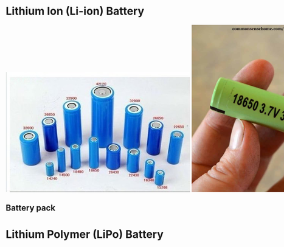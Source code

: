 # Lithium Ion (Li-ion) Battery

<div style="display: flex; align-items: flex-end;">
  <img src="../../images/electronics/lion_batteries.jpg" alt="Li-ion batteries">
  &nbsp; &nbsp;
  <img src="../../images/electronics/lion_battery_18650.jpg" alt="Li-ion battery 18650" width="440">  
</div>

## Battery pack



# Lithium Polymer (LiPo) Battery
